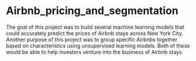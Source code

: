 # Airbnb_pricing_and_segmentation
The goal of this project was to build several machine learning models that could accurately predict the prices of Airbnb stays across New York City. Another purpose of this project was to group specific Airbnbs together based on characteristics using unsupervised learning models. Both of these would be able to help investors venture into the business of Airbnb stays. 
